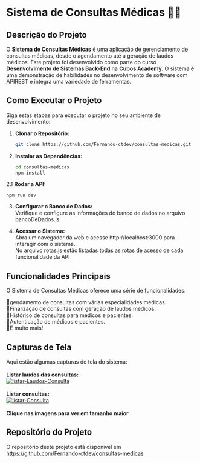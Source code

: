 # Sistema de Consultas Médicas 🧑‍⚕️


## Descrição do Projeto

O **Sistema de Consultas Médicas** é uma aplicação de gerenciamento de consultas médicas, desde o agendamento até a geração de laudos médicos. Este projeto foi desenvolvido como parte do curso **Desenvolvimento de Sistemas Back-End** na **Cubos Academy**. O sistema é uma demonstração de habilidades no desenvolvimento de software com APIREST e integra uma variedade de ferramentas.

## Como Executar o Projeto

Siga estas etapas para executar o projeto no seu ambiente de desenvolvimento:

1. **Clonar o Repositório:**
   ```bash
   git clone https://github.com/Fernando-ctdev/consultas-medicas.git

2. **Instalar as Dependências:**
   ```bash
   cd consultas-medicas
   npm install

2.1 **Rodar a API:**

    npm run dev


3. **Configurar o Banco de Dados:**
   </br>
Verifique e configure as informações do banco de dados no arquivo bancoDeDados.js.

4. **Acessar o Sistema:**
   </br>
Abra um navegador da web e acesse http://localhost:3000 para interagir com o sistema.
   </br>
No arquivo rotas.js estão listadas todas as rotas de acesso de cada funcionalidade da API

## Funcionalidades Principais
O Sistema de Consultas Médicas oferece uma série de funcionalidades:

🔵gendamento de consultas com várias especialidades médicas.
</br>
🔵Finalização de consultas com geração de laudos médicos.
</br>
🔵Histórico de consultas para médicos e pacientes.
</br>
🔵Autenticação de médicos e pacientes.
</br>
🔵E muito mais!

## Capturas de Tela
Aqui estão algumas capturas de tela do sistema:
</br></br>
**Listar laudos das consultas:**
</br>
<a href="https://ibb.co/w6s80XQ"><img src="https://i.ibb.co/w6s80XQ/listar-Laudos-Consulta.png" alt="listar-Laudos-Consulta" border="0"></a>
</br></br>
**Listar consultas:**
</br>
<a href="https://ibb.co/5jY8wSz"><img src="https://i.ibb.co/5jY8wSz/listar-Consulta.png" alt="listar-Consulta" border="0"></a>
</br></br>
**Clique nas imagens para ver em tamanho maior**

## Repositório do Projeto
O repositório deste projeto está disponível em https://github.com/Fernando-ctdev/consultas-medicas
